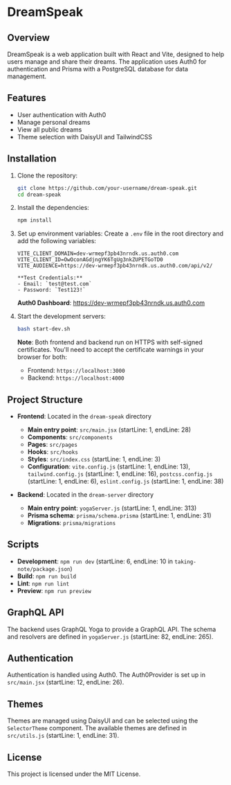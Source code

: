 # DreamSpeak

## Overview

DreamSpeak is a web application built with React and Vite, designed to help users manage and share their dreams. The application uses Auth0 for authentication and Prisma with a PostgreSQL database for data management.

## Features

- User authentication with Auth0
- Manage personal dreams
- View all public dreams
- Theme selection with DaisyUI and TailwindCSS

## Installation

1. Clone the repository:

   ```sh
   git clone https://github.com/your-username/dream-speak.git
   cd dream-speak
   ```

2. Install the dependencies:

   ```sh
   npm install
   ```

3. Set up environment variables:
   Create a `.env` file in the root directory and add the following variables:

   ```env
   VITE_CLIENT_DOMAIN=dev-wrmepf3pb43nrndk.us.auth0.com
   VITE_CLIENT_ID=OwOconAGdjngYK6TgUg3nkZUPETGoTD0
   VITE_AUDIENCE=https://dev-wrmepf3pb43nrndk.us.auth0.com/api/v2/

   **Test Credentials:**
   - Email: `test@test.com`
   - Password: `Test123!`
   ```

   **Auth0 Dashboard**: https://dev-wrmepf3pb43nrndk.us.auth0.com

4. Start the development servers:

   ```sh
   bash start-dev.sh
   ```

   **Note**: Both frontend and backend run on HTTPS with self-signed certificates. You'll need to accept the certificate warnings in your browser for both:

   - Frontend: `https://localhost:3000`
   - Backend: `https://localhost:4000`

## Project Structure

- **Frontend**: Located in the `dream-speak` directory

  - **Main entry point**: `src/main.jsx` (startLine: 1, endLine: 28)
  - **Components**: `src/components`
  - **Pages**: `src/pages`
  - **Hooks**: `src/hooks`
  - **Styles**: `src/index.css` (startLine: 1, endLine: 3)
  - **Configuration**: `vite.config.js` (startLine: 1, endLine: 13), `tailwind.config.js` (startLine: 1, endLine: 16), `postcss.config.js` (startLine: 1, endLine: 6), `eslint.config.js` (startLine: 1, endLine: 38)

- **Backend**: Located in the `dream-server` directory
  - **Main entry point**: `yogaServer.js` (startLine: 1, endLine: 313)
  - **Prisma schema**: `prisma/schema.prisma` (startLine: 1, endLine: 31)
  - **Migrations**: `prisma/migrations`

## Scripts

- **Development**: `npm run dev` (startLine: 6, endLine: 10 in `taking-note/package.json`)
- **Build**: `npm run build`
- **Lint**: `npm run lint`
- **Preview**: `npm run preview`

## GraphQL API

The backend uses GraphQL Yoga to provide a GraphQL API. The schema and resolvers are defined in `yogaServer.js` (startLine: 82, endLine: 265).

## Authentication

Authentication is handled using Auth0. The Auth0Provider is set up in `src/main.jsx` (startLine: 12, endLine: 26).

## Themes

Themes are managed using DaisyUI and can be selected using the `SelectorTheme` component. The available themes are defined in `src/utils.js` (startLine: 1, endLine: 31).

## License

This project is licensed under the MIT License.
